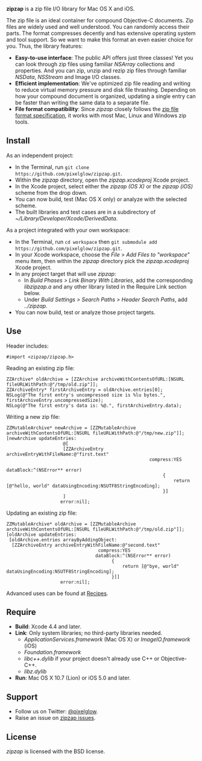 **zipzap** is a zip file I/O library for Mac OS X and iOS.

The zip file is an ideal container for compound Objective-C documents. Zip files are widely used and well understood. You can randomly access their parts. The format compresses decently and has extensive operating system and tool support. So we want to make this format an even easier choice for you. Thus, the library features:

* **Easy-to-use interface**: The public API offers just three classes! Yet you can look through zip files using familiar *NSArray* collections and properties. And you can zip, unzip and rezip zip files through familiar *NSData*, *NSStream* and Image I/O classes.
* **Efficient implementation**: We've optimized zip file reading and writing to reduce virtual memory pressure and disk file thrashing. Depending on how your compound document is organized, updating a single entry can be faster than writing the same data to a separate file.
* **File format compatibility**: Since *zipzap* closely follows the [zip file format specification](http://www.pkware.com/documents/casestudies/APPNOTE.TXT), it works with most Mac, Linux and Windows zip tools.

Install
-------

As an independent project:

* In the Terminal, run `git clone https://github.com/pixelglow/zipzap.git`.
* Within the *zipzap* directory, open the *zipzap.xcodeproj* Xcode project.
* In the Xcode project, select either the *zipzap (OS X)* or the *zipzap (iOS)* scheme from the drop down.
* You can now build, test (Mac OS X only) or analyze with the selected scheme.
* The built libraries and test cases are in a subdirectory of *~/Library/Developer/Xcode/DerivedData*.

As a project integrated with your own workspace:

* In the Terminal, run `cd workspace` then `git submodule add https://github.com/pixelglow/zipzap.git`.
* In your Xcode workspace, choose the *File > Add Files to "workspace"* menu item, then within the *zipzap* directory pick the *zipzap.xcodeproj* Xcode project.
* In any project target that will use *zipzap*:
  * In *Build Phases > Link Binary With Libraries*, add the corresponding *libzipzap.a* and any other library listed in the Require Link section below.
  * Under *Build Settings > Search Paths > Header Search Paths*, add *../zipzap*.
* You can now build, test or analyze those project targets.

Use
---

Header includes:

	#import <zipzap/zipzap.h>
	
Reading an existing zip file:

	ZZArchive* oldArchive = [ZZArchive archiveWithContentsOfURL:[NSURL fileURLWithPath:@"/tmp/old.zip"]];
	ZZArchiveEntry* firstArchiveEntry = oldArchive.entries[0];
	NSLog(@"The first entry's uncompressed size is %lu bytes.", firstArchiveEntry.uncompressedSize);
	NSLog(@"The first entry's data is: %@.", firstArchiveEntry.data);
	
Writing a new zip file:

	ZZMutableArchive* newArchive = [ZZMutableArchive archiveWithContentsOfURL:[NSURL fileURLWithPath:@"/tmp/new.zip"]];
	[newArchive updateEntries:
						 @[
						 [ZZArchiveEntry archiveEntryWithFileName:@"first.text"
														 compress:YES
														dataBlock:^(NSError** error)
															  {
																  return [@"hello, world" dataUsingEncoding:NSUTF8StringEncoding];
															  }]
						 ]
					    error:nil];

Updating an existing zip file:

	ZZMutableArchive* oldArchive = [ZZMutableArchive archiveWithContentsOfURL:[NSURL fileURLWithPath:@"/tmp/old.zip"]];
	[oldArchive updateEntries:
	 [oldArchive.entries arrayByAddingObject:
	  [ZZArchiveEntry archiveEntryWithFileName:@"second.text"
									  compress:YES
									 dataBlock:^(NSError** error)
										   {
											   return [@"bye, world" dataUsingEncoding:NSUTF8StringEncoding];
										   }]]
						error:nil];

Advanced uses can be found at [Recipes](https://github.com/pixelglow/zipzap/wiki/Recipes).

Require
-------

* **Build**: Xcode 4.4 and later.
* **Link**: Only system libraries; no third-party libraries needed.
  * *ApplicationServices.framework* (Mac OS X) or *ImageIO.framework* (iOS)
  * *Foundation.framework*
  * *libc++.dylib* if your project doesn't already use C++ or Objective-C++.
  * *libz.dylib*
* **Run**: Mac OS X 10.7 (Lion) or iOS 5.0 and later.

Support
-------

* Follow us on Twitter: [@pixelglow](http://twitter.com/pixelglow).
* Raise an issue on [zipzap issues](https://github.com/pixelglow/zipzap/issues).

License
-------

*zipzap* is licensed with the BSD license.
